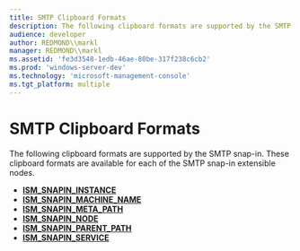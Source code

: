 ```yaml
---
title: SMTP Clipboard Formats
description: The following clipboard formats are supported by the SMTP snap-in. These clipboard formats are available for each of the SMTP snap-in extensible nodes.
audience: developer
author: REDMOND\\markl
manager: REDMOND\\markl
ms.assetid: 'fe3d3548-1edb-46ae-80be-317f238c6cb2'
ms.prod: 'windows-server-dev'
ms.technology: 'microsoft-management-console'
ms.tgt_platform: multiple
---
```


# SMTP Clipboard Formats

The following clipboard formats are supported by the SMTP snap-in. These clipboard formats are available for each of the SMTP snap-in extensible nodes.

-   [**ISM\_SNAPIN\_INSTANCE**](ism-snapin-instance.md)
-   [**ISM\_SNAPIN\_MACHINE\_NAME**](ism-snapin-machine-name.md)
-   [**ISM\_SNAPIN\_META\_PATH**](ism-snapin-meta-path.md)
-   [**ISM\_SNAPIN\_NODE**](ism-snapin-node.md)
-   [**ISM\_SNAPIN\_PARENT\_PATH**](ism-snapin-parent-path.md)
-   [**ISM\_SNAPIN\_SERVICE**](ism-snapin-service.md)

 

 




